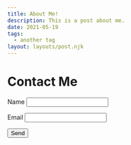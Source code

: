 ```yaml
---
title: About Me!
description: This is a post about me.
date: 2021-05-19
tags:
  - another tag
layout: layouts/post.njk
---
```

<h1>Contact Me</h1>

<form name="contact" netlify>
  <p>
    <label>Name <input type="text" name="name" /></label>
  </p>
  <p>
    <label>Email <input type="email" name="email" /></label>
  </p>
  <p>
    <button type="submit">Send</button>
  </p>
</form>

<img href="img/.emmaod.jpg"/>